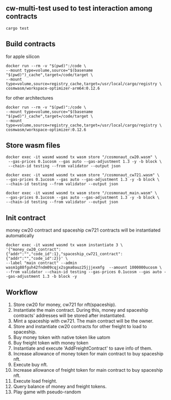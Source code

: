 ## cw-multi-test used to test interaction among contracts

```shell
cargo test
```

## Build contracts

for apple silicon

```shell
docker run --rm -v "$(pwd)":/code \
--mount type=volume,source="$(basename "$(pwd)")_cache",target=/code/target \
--mount type=volume,source=registry_cache,target=/usr/local/cargo/registry \
cosmwasm/workspace-optimizer-arm64:0.12.6
```

for other architectures

```shell
docker run --rm -v "$(pwd)":/code \
--mount type=volume,source="$(basename "$(pwd)")_cache",target=/code/target \
--mount type=volume,source=registry_cache,target=/usr/local/cargo/registry \
cosmwasm/workspace-optimizer:0.12.6
```

## Store wasm files

```shell
docker exec -it wasmd wasmd tx wasm store "/cosmonaut_cw20.wasm" \
 --gas-prices 0.1ucosm --gas auto --gas-adjustment 1.3 -y -b block \
 --chain-id testing --from validator --output json
```

```shell
docker exec -it wasmd wasmd tx wasm store "/cosmonaut_cw721.wasm" \
--gas-prices 0.1ucosm --gas auto --gas-adjustment 1.3 -y -b block \
--chain-id testing --from validator --output json
```

```shell
docker exec -it wasmd wasmd tx wasm store "/cosmonaut_main.wasm" \
--gas-prices 0.1ucosm --gas auto --gas-adjustment 1.3 -y -b block \
--chain-id testing --from validator --output json
```

## Init contract
money cw20 contract and spaceship cw721 contracts will be instantiated automatically
```shell
docker exec -it wasmd wasmd tx wasm instantiate 3 \
'{"money_cw20_contract":{"addr":"","code_id":1},"spaceship_cw721_contract":{"addr":"","code_id":2}}' \
--label "main contract" --admin wasm1g88fguh42fndm09cqjx2sgma0auz25jjjexmfg  --amount 1000000ucosm \
--from validator --chain-id testing --gas-prices 0.1ucosm --gas auto --gas-adjustment 1.3 -b block -y
```

## Workflow

1. Store cw20 for money, cw721 for nft(spaceship).
2. Instantiate the main contract. During this, money and spaceship contracts' addresses will be stored after
   instantiated.
3. Mint a spaceship with cw721. The main contract will be the owner.
4. Store and instantiate cw20 contracts for other freight to load to spaceship.
5. Buy money token with native token like uatom
6. Buy freight token with money token
7. Instantiate and execute 'AddFreightContract' to save info of them.
8. Increase allowance of money token for main contract to buy spaceship nft.
9. Execute buy nft.
10. Increase allowance of freight token for main contract to buy spaceship nft.
11. Execute load freight.
12. Query balance of money and freight tokens.
13. Play game with pseudo-random

